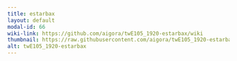 ```yaml
---
title: estarbax
layout: default
modal-id: 66
wiki-link: https://github.com/aigora/twE105_1920-estarbax/wiki
thumbnail: https://raw.githubusercontent.com/aigora/twE105_1920-estarbax/master/logo.png
alt: twE105_1920-estarbax
---
```

